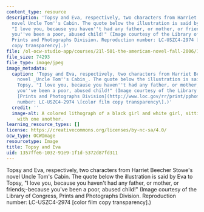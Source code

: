 ```yaml
---
content_type: resource
description: 'Topsy and Eva, respectively, two characters from Harriet Beecher Stowe''s
  novel Uncle Tom''s Cabin. The quote below the illustration is said by Eva to Topsy,
  "I love you, because you haven''t had any father, or mother, or friends;-because
  you''ve been a poor, abused child!" (Image courtesy of the Library of Congress,
  Prints and Photographs Division. Reproduction number: LC-USZC4-2974 [color film
  copy transparency].)'
file: /ol-ocw-studio-app/courses/21l-501-the-american-novel-fall-2006/1357ffe6103291e91f1d5372d87fd311_21l-501f06.jpg
file_size: 74293
file_type: image/jpeg
image_metadata:
  caption: 'Topsy and Eva, respectively, two characters from Harriet Beecher Stowe''s
    novel _Uncle Tom''s Cabin_. The quote below the illustration is said by Eva to
    Topsy, "I love you, because you haven''t had any father, or mother, or friends;-because
    you''ve been a poor, abused child!" (Image courtesy of the Library of Congress,
    [Prints and Photographs Division](http://www.loc.gov/rr/print/pphome.html). Reproduction
    number: LC-USZC4-2974 \[color film copy transparency\].)'
  credit: ''
  image-alt: A colored lithograph of a black girl and white girl, sitting affectionately
    with one another.
learning_resource_types: []
license: https://creativecommons.org/licenses/by-nc-sa/4.0/
ocw_type: OCWImage
resourcetype: Image
title: Topsy and Eva
uid: 1357ffe6-1032-91e9-1f1d-5372d87fd311
---
```

Topsy and Eva, respectively, two characters from Harriet Beecher Stowe's novel Uncle Tom's Cabin. The quote below the illustration is said by Eva to Topsy, "I love you, because you haven't had any father, or mother, or friends;-because you've been a poor, abused child!" (Image courtesy of the Library of Congress, Prints and Photographs Division. Reproduction number: LC-USZC4-2974 [color film copy transparency].)